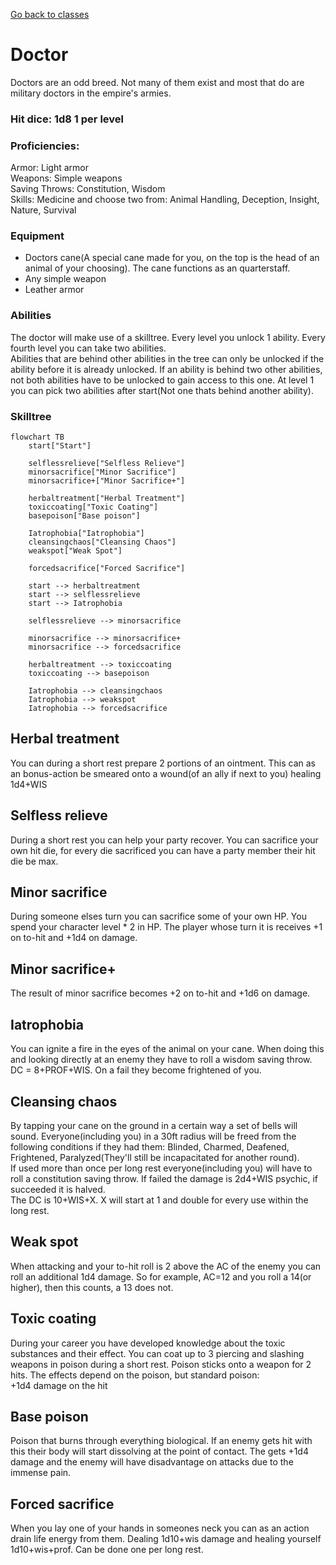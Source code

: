 [Go back to classes](../classes.md)
# Doctor
Doctors are an odd breed. Not many of them exist and most that do are military doctors in the empire's armies. 

### Hit dice: 1d8 1 per level

### Proficiencies:
Armor: Light armor<br>
Weapons: Simple weapons<br>
Saving Throws: Constitution, Wisdom<br>
Skills: Medicine and choose two from: Animal Handling, Deception, Insight, Nature, Survival

### Equipment
- Doctors cane(A special cane made for you, on the top is the head of an animal of your choosing). The cane functions as an quarterstaff.<br>
- Any simple weapon<br>
- Leather armor

### Abilities
The doctor will make use of a skilltree. Every level you unlock 1 ability. Every fourth level you can take two abilities.<br> 
Abilities that are behind other abilities in the tree can only be unlocked if the ability before it is already unlocked. If an ability is behind two other abilities, not both abilities have to be unlocked to gain access to this one. 
At level 1 you can pick two abilities after start(Not one thats behind another ability).

### Skilltree
```mermaid
flowchart TB
    start["Start"]
    
    selflessrelieve["Selfless Relieve"]
    minorsacrifice["Minor Sacrifice"]
    minorsacrifice+["Minor Sacrifice+"]

    herbaltreatment["Herbal Treatment"]
    toxiccoating["Toxic Coating"]
    basepoison["Base poison"]

    Iatrophobia["Iatrophobia"]
    cleansingchaos["Cleansing Chaos"]
    weakspot["Weak Spot"]

    forcedsacrifice["Forced Sacrifice"]

    start --> herbaltreatment
    start --> selflessrelieve
    start --> Iatrophobia

    selflessrelieve --> minorsacrifice

    minorsacrifice --> minorsacrifice+
    minorsacrifice --> forcedsacrifice

    herbaltreatment --> toxiccoating
    toxiccoating --> basepoison

    Iatrophobia --> cleansingchaos
    Iatrophobia --> weakspot
    Iatrophobia --> forcedsacrifice
```


## Herbal treatment
You can during a short rest prepare 2 portions of an ointment. This can as an bonus-action be smeared onto a wound(of an ally if next to you) healing 1d4+WIS

## Selfless relieve
During a short rest you can help your party recover. You can sacrifice your own hit die, for every die sacrificed you can have a party member their hit die be max.

## Minor sacrifice
During someone elses turn you can sacrifice some of your own HP. You spend your character level * 2 in HP. The player whose turn it is receives +1 on to-hit and +1d4 on damage.

## Minor sacrifice+
The result of minor sacrifice becomes +2 on to-hit and +1d6 on damage.

## Iatrophobia
You can ignite a fire in the eyes of the animal on your cane. When doing this and looking directly at an enemy they have to roll a wisdom saving throw. DC = 8+PROF+WIS. On a fail they become frightened of you.

## Cleansing chaos
By tapping your cane on the ground in a certain way a set of bells will sound. Everyone(including you) in a 30ft radius will be freed from the following conditions if they had them: Blinded, Charmed, Deafened, Frightened, Paralyzed(They'll still be incapacitated for another round).<br>If used more than once per long rest everyone(including you) will have to roll a constitution saving throw. If failed the damage is 2d4+WIS psychic, if succeeded it is halved.<br>
The DC is 10+WIS+X. X will start at 1 and double for every use within the long rest.

## Weak spot
When attacking and your to-hit roll is 2 above the AC of the enemy you can roll an additional 1d4 damage. So for example, AC=12 and you roll a 14(or higher), then this counts, a 13 does not.

## Toxic coating
During your career you have developed knowledge about the toxic substances and their effect. You can coat up to 3 piercing and slashing weapons in poison during a short rest. Poison sticks onto a weapon for 2 hits.
The effects depend on the poison, but standard poison:<br>
+1d4 damage on the hit

## Base poison
Poison that burns through everything biological. If an enemy gets hit with this their body will start dissolving at the point of contact. The gets +1d4 damage and the enemy will have disadvantage on attacks due to the immense pain.

## Forced sacrifice
When you lay one of your hands in someones neck you can as an action drain life energy from them. Dealing 1d10+wis damage and healing yourself 1d10+wis+prof. Can be done one per long rest.